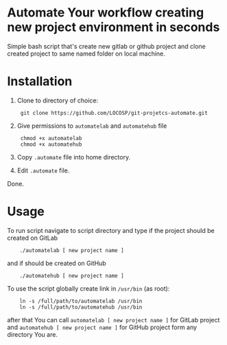 # Automate Your workflow creating new project environment in seconds

Simple bash script that's create new gitlab or github project and clone created project to same named folder on local machine.

# Installation

1. Clone to directory of choice:

        git clone https://github.com/LOCOSP/git-projetcs-automate.git

2. Give permissions to ```automatelab``` and ```automatehub``` file 

        chmod +x automatelab
        chmod +x automatehub

3. Copy ```.automate``` file into home directory.
4. Edit ```.automate``` file.

Done.

# Usage

To run script navigate to script directory and type if the project should be created on GitLab

        ./automatelab [ new project name ] 

and if should be created on GitHub

        ./automatehub [ new project name ]

To use the script globally create link in ```/usr/bin``` (as root):

        ln -s /full/path/to/automatelab /usr/bin
        ln -s /full/path/to/automatehub /usr/bin

after that You can call ```automatelab [ new project name ]``` for GitLab project and ```automatehub [ new project name ]``` for GitHub project form any directory You are.
